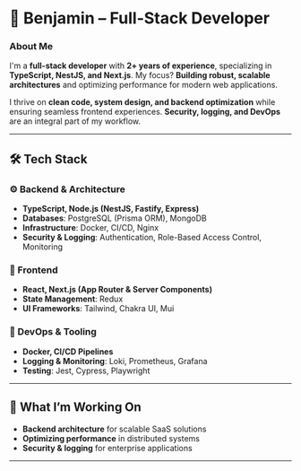 # 🚀 Benjamin – Full-Stack Developer

### About Me

I'm a **full-stack developer** with **2+ years of experience**, specializing in **TypeScript, NestJS, and Next.js**. My focus? **Building robust, scalable architectures** and optimizing performance for modern web applications.

I thrive on **clean code, system design, and backend optimization** while ensuring seamless frontend experiences. **Security, logging, and DevOps** are an integral part of my workflow.

---

## 🛠️ Tech Stack

### ⚙️ Backend & Architecture

- **TypeScript, Node.js (NestJS, Fastify, Express)**
- **Databases**: PostgreSQL (Prisma ORM), MongoDB
- **Infrastructure**: Docker, CI/CD, Nginx
- **Security & Logging**: Authentication, Role-Based Access Control, Monitoring

### 🎨 Frontend

- **React, Next.js (App Router & Server Components)**
- **State Management**: Redux
- **UI Frameworks**: Tailwind, Chakra UI, Mui

### 📡 DevOps & Tooling

- **Docker, CI/CD Pipelines**
- **Logging & Monitoring**: Loki, Prometheus, Grafana
- **Testing**: Jest, Cypress, Playwright

---

## 🚀 What I’m Working On

- **Backend architecture** for scalable SaaS solutions
- **Optimizing performance** in distributed systems
- **Security & logging** for enterprise applications

---

